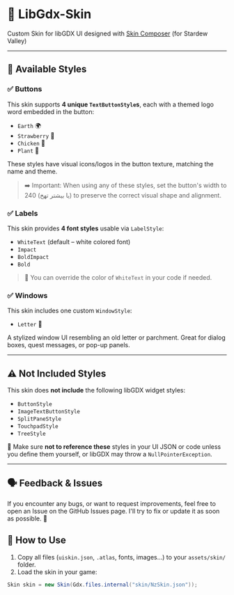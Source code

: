 # 🍃 LibGdx-Skin
Custom Skin for libGDX UI designed with [Skin Composer](https://github.com/raeleus/skin-composer) (for Stardew Valley)

---

## 🎨 Available Styles

### ✅ Buttons
This skin supports **4 unique `TextButtonStyle`s**, each with a themed logo word embedded in the button:

- `Earth` 🌍
- `Strawberry` 🍓
- `Chicken` 🐔
- `Plant` 🌱

These styles have visual icons/logos in the button texture, matching the name and theme.

> ➡️ Important: When using any of these styles, set the button's width to 240 (یا بیشتر تهخ) to preserve the correct visual shape and alignment.

### ✅ Labels
This skin provides **4 font styles** usable via `LabelStyle`:

- `WhiteText` (default – white colored font)
- `Impact` 
- `BoldImpact` 
- `Bold`

> 🎨 You can override the color of `WhiteText` in your code if needed.

### ✅ Windows
This skin includes one custom `WindowStyle`:

- `Letter` 📜

A stylized window UI resembling an old letter or parchment.
Great for dialog boxes, quest messages, or pop-up panels.

---

## ⚠️ Not Included Styles

This skin does **not include** the following libGDX widget styles:

- `ButtonStyle`
- `ImageTextButtonStyle`
- `SplitPaneStyle`
- `TouchpadStyle`
- `TreeStyle`

📌 Make sure **not to reference these** styles in your UI JSON or code unless you define them yourself, or libGDX may throw a `NullPointerException`.

---

## 🗣 Feedback & Issues
If you encounter any bugs, or want to request improvements,
feel free to open an Issue on the GitHub Issues page.
I'll try to fix or update it as soon as possible. 🙂

## 📁 How to Use

1. Copy all files (`uiskin.json`, `.atlas`, fonts, images...) to your `assets/skin/` folder.
2. Load the skin in your game:

```java
Skin skin = new Skin(Gdx.files.internal("skin/NzSkin.json"));



